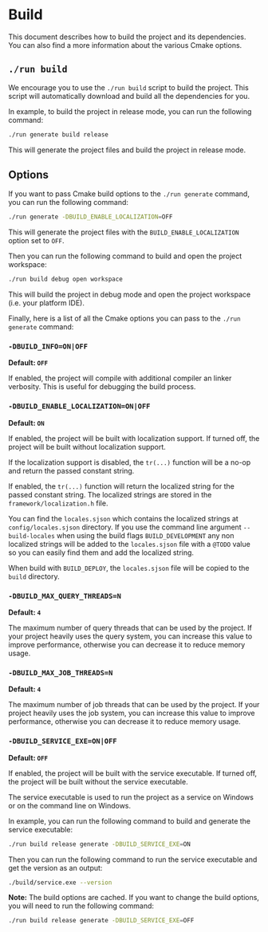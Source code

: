 Build
=====

This document describes how to build the project and its dependencies. You can also find a more information about the various Cmake options.

## `./run build`

We encourage you to use the `./run build` script to build the project. This script will automatically download and build all the dependencies for you.

In example, to build the project in release mode, you can run the following command:

```bash
./run generate build release
```

This will generate the project files and build the project in release mode.

## Options

If you want to pass Cmake build options to the `./run generate` command, you can run the following command:

```bash
./run generate -DBUILD_ENABLE_LOCALIZATION=OFF
```

This will generate the project files with the `BUILD_ENABLE_LOCALIZATION` option set to `OFF`.

Then you can run the following command to build and open the project workspace:

```bash
./run build debug open workspace
```

This will build the project in debug mode and open the project workspace (i.e. your platform IDE).

Finally, here is a list of all the Cmake options you can pass to the `./run generate` command:

### `-DBUILD_INFO=ON|OFF`

**Default: `OFF`**

If enabled, the project will compile with additional compiler an linker verbosity. This is useful for debugging the build process.

### `-DBUILD_ENABLE_LOCALIZATION=ON|OFF`

**Default: `ON`**

If enabled, the project will be built with localization support. If turned off, the project will be built without localization support.

If the localization support is disabled, the `tr(...)` function will be a no-op and return the passed constant string.

If enabled, the `tr(...)` function will return the localized string for the passed constant string. The localized strings are stored in the `framework/localization.h` file.

You can find the `locales.sjson` which contains the localized strings at `config/locales.sjson` directory. If you use the command line argument `--build-locales` when using the build flags `BUILD_DEVELOPMENT` any non localized strings will be added to the `locales.sjson` file with a `@TODO` value so you can easily find them and add the localized string.

When build with `BUILD_DEPLOY`, the `locales.sjson` file will be copied to the `build` directory.

### `-DBUILD_MAX_QUERY_THREADS=N`

**Default: `4`**

The maximum number of query threads that can be used by the project. If your project heavily uses the query system, you can increase this value to improve performance, otherwise you can decrease it to reduce memory usage.

### `-DBUILD_MAX_JOB_THREADS=N`

**Default: `4`**

The maximum number of job threads that can be used by the project. If your project heavily uses the job system, you can increase this value to improve performance, otherwise you can decrease it to reduce memory usage.

### `-DBUILD_SERVICE_EXE=ON|OFF`

**Default: `OFF`**

If enabled, the project will be built with the service executable. If turned off, the project will be built without the service executable.

The service executable is used to run the project as a service on Windows or on the command line on Windows.

In example, you can run the following command to build and generate the service executable:

```bash
./run build release generate -DBUILD_SERVICE_EXE=ON
```

Then you can run the following command to run the service executable and get the version as an output:

```bash
./build/service.exe --version
```

**Note:** The build options are cached. If you want to change the build options, you will need to run the following command:

```bash
./run build release generate -DBUILD_SERVICE_EXE=OFF
```

